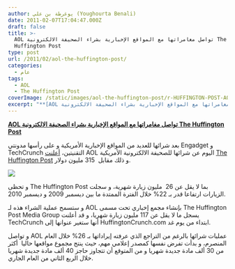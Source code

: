 ```yaml
---
author: يوغرطة بن علي (Youghourta Benali)
date: 2011-02-07T17:04:47.000Z
draft: false
title: >-
  AOL تواصل مغامراتها مع المواقع الإخبارية بشراء الصحيفة الالكترونية The
  Huffington Post 
type: post
url: /2011/02/aol-the-huffington-post/
categories:
  - عام
tags:
  - AOL
  - The Huffington Post
coverImage: /static/images/aol-the-huffington-post/r-HUFFINGTON-POST-AOL-huge.jpg
excerpt: "**[AOL تواصل مغامراتها مع المواقع الإخبارية بشراء الصحيفة الالكترونية The Huffington Post](https://www.it-scoop.com/2011/02/aol-the-huffington-post/)**\n\nبعد شرائها للعديد من المواقع الإخبارية الأمريكية و على رأسها مدونتي Engadget و TechCrunch التقنيتين، [أعلنت](http://techcrunch.com/2011/02/06/i-for-one-welcome-our-new-huffington-overlord/) AOL اليوم عن شرائها للصحيفة الالكترونية الأمريكية [The Huffington Post](http://www.huffingtonpost.com/) و ذلك مقابل\_"
---
```

**[AOL تواصل مغامراتها مع المواقع الإخبارية بشراء الصحيفة الالكترونية The Huffington Post](https://www.it-scoop.com/2011/02/aol-the-huffington-post/)**

بعد شرائها للعديد من المواقع الإخبارية الأمريكية و على رأسها مدونتي Engadget و TechCrunch التقنيتين، [أعلنت](http://techcrunch.com/2011/02/06/i-for-one-welcome-our-new-huffington-overlord/) AOL اليوم عن شرائها للصحيفة الالكترونية الأمريكية [The Huffington Post](http://www.huffingtonpost.com/) و ذلك مقابل  315 مليون دولار.

![](/static/images/aol-the-huffington-post/r-HUFFINGTON-POST-AOL-huge.jpg)

و تحظى The Huffington Post بما لا يقل عن 26  مليون زيارة شهرية، و سجلت الزيارات ارتفاعا قدر بـ 22% خلال الفترة الممتدة ما بين ديسمبر 2009 و ديسمبر 2010.

و ستسمح عملية الشراء هذه لـ AOL بإنشاء مجمع إخباري تحت مسمى The Huffington Post Media Group يسجل ما لا يقل عن 117 مليون زيارة شهريا، و قد أعلنت TechCrunch أنها ستغير عنوانها إلى HuffingtonCrunch.com ابتداء من يوم غد.

و تواصل AOL عمليات شرائها بالرغم من التراجع الذي عرفته إيراداتها بـ 26% خلال العام المنصرم، و بدأت تفرض نفسها كمصدر إعلامي مهم، حيث ينتج مجموع مواقعها حاليا  أكثر من 30 ألف مادة جديدة شهريا و من المتوقع أن تتجاوز حاجز 40 ألف مادة جديدة شهريا خلال الربع الثاني من العام الجاري.
